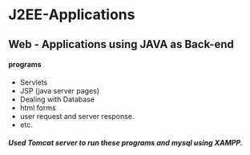 # J2EE-Applications
## Web - Applications using JAVA as Back-end
#### programs 
* Servlets
* JSP (java server pages)
* Dealing with Database
* html forms
* user request and server response.
* etc.
    
##### Used Tomcat server to run these programs and mysql using XAMPP.
    
